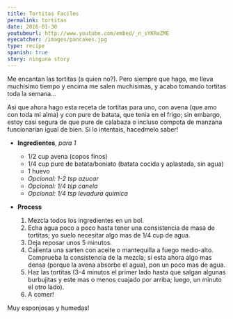 ```yaml
---
title: Tortitas Faciles
permalink: tortitas
date: 2016-01-30
youtubeurl: http://www.youtube.com/embed/_n_sYKReZME
eyecatcher: /images/pancakes.jpg
type: recipe
spanish: true
story: ninguna story
---
```


Me encantan las tortitas (a quien no?). Pero siempre que hago, me lleva muchisimo tiempo y encima me salen muchisimas, y acabo tomando tortitas toda la semana... 

Asi que ahora hago esta receta de tortitas para uno, con avena (que amo con toda mi alma) y con pure de batata, que tenia en el frigo; sin embargo, estoy casi segura de que pure de calabaza o incluso compota de manzana funcionarian igual de bien. Si lo intentais, hacedmelo saber!



* **Ingredientes**, _para 1_
  * 1/2 cup avena (copos finos)
  * 1/4 cup pure de batata/boniato (batata cocida y aplastada, sin agua)
  * 1 huevo
  * _Opcional: 1-2 tsp azucar_
  * _Opcional: 1/4 tsp canela_
  * _Opcional: 1/4 tsp levadura quimica_

* **Process**

  1. Mezcla todos los ingredientes en un bol. 
  2. Echa agua poco a poco hasta tener una consistencia de masa de tortitas; yo suelo necesitar algo mas de 1/4 cup de agua. 
  3. Deja reposar unos 5 minutos.
  4. Calienta una sarten con aceite o mantequilla a fuego medio-alto. Comprueba la consistencia de la mezcla; si esta ahora algo mas densa (porque la avena absorbe el agua), pon un poco mas de agua. 
  5. Haz las tortitas (3-4 minutos el primer lado hasta que salgan algunas burbujitas y este mas o menos cuajado por arriba; luego, un minuto el otro lado). 
  6. A comer!

Muy esponjosas y humedas!

